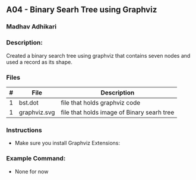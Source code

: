 
## A04 - Binary Searh Tree using Graphviz
### Madhav Adhikari
### Description:
Created a binary search tree using graphviz that contains seven nodes and used a record as its shape.



### Files

|   #   | File            | Description                                        |
| :---: | --------------- | -------------------------------------------------- |
|   1   | bst.dot        | file that holds graphviz code    |
|   1   | graphviz.svg       | file that holds image of Binary searh tree    |



### Instructions

- Make sure you install Graphviz Extensions:


### Example Command:
- None for now


